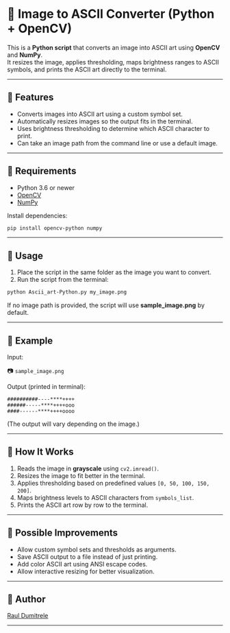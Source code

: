 # 🎨 Image to ASCII Converter (Python + OpenCV)

This is a **Python script** that converts an image into ASCII art using **OpenCV** and **NumPy**.  
It resizes the image, applies thresholding, maps brightness ranges to ASCII symbols, and prints the ASCII art directly to the terminal.

---

## 🔹 Features

- Converts images into ASCII art using a custom symbol set.
- Automatically resizes images so the output fits in the terminal.
- Uses brightness thresholding to determine which ASCII character to print.
- Can take an image path from the command line or use a default image.

---

## 🔹 Requirements

- Python 3.6 or newer  
- [OpenCV](https://pypi.org/project/opencv-python/)  
- [NumPy](https://pypi.org/project/numpy/)

Install dependencies:

```bash
pip install opencv-python numpy
```

---

## 🔹 Usage

1. Place the script in the same folder as the image you want to convert.
2. Run the script from the terminal:

```bash
python Ascii_art-Python.py my_image.png
```

If no image path is provided, the script will use **sample_image.png** by default.

---

## 🔹 Example

Input:

📷 `sample_image.png`

Output (printed in terminal):

```text
##########----****++++
######-----****++++ooo
####------****++++oooo
```

(The output will vary depending on the image.)

---

## 🔹 How It Works

1. Reads the image in **grayscale** using `cv2.imread()`.
2. Resizes the image to fit better in the terminal.
3. Applies thresholding based on predefined values `[0, 50, 100, 150, 200]`.
4. Maps brightness levels to ASCII characters from `symbols_list`.
5. Prints the ASCII art row by row to the terminal.

---

## 🔹 Possible Improvements

- Allow custom symbol sets and thresholds as arguments.
- Save ASCII output to a file instead of just printing.
- Add color ASCII art using ANSI escape codes.
- Allow interactive resizing for better visualization.

---

## 🔹 Author

[Raul Dumitrele](https://github.com/Raul-Dumitrele)

---
